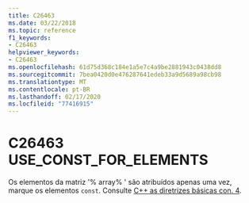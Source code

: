 ```yaml
---
title: C26463
ms.date: 03/22/2018
ms.topic: reference
f1_keywords:
- C26463
helpviewer_keywords:
- C26463
ms.openlocfilehash: 61d75d368c184e1a5e7c4a9be2881943c0438dd8
ms.sourcegitcommit: 7bea0420d0e476287641edeb33a9d5689a98cb98
ms.translationtype: MT
ms.contentlocale: pt-BR
ms.lasthandoff: 02/17/2020
ms.locfileid: "77416915"
---
```

# <a name="c26463-use_const_for_elements"></a>C26463 USE_CONST_FOR_ELEMENTS

Os elementos da matriz '% array% ' são atribuídos apenas uma vez, marque os elementos `const`. Consulte [ C++ as diretrizes básicas con. 4](https://github.com/isocpp/CppCoreGuidelines/blob/master/CppCoreGuidelines.md#con4-use-const-to-define-objects-with-values-that-do-not-change-after-construction).
